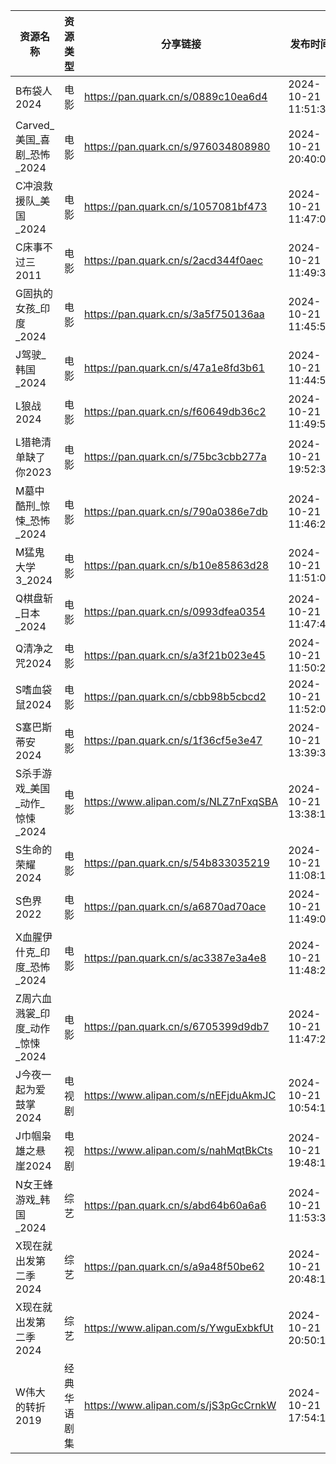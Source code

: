 | 资源名称                 | 资源类型   | 分享链接                                 | 发布时间                |
| -------------------- | ------ | ------------------------------------ | ------------------- |
| B布袋人2024             | 电影     | https://pan.quark.cn/s/0889c10ea6d4  | 2024-10-21 11:51:34 |
| Carved_美国_喜剧_恐怖_2024 | 电影     | https://pan.quark.cn/s/976034808980  | 2024-10-21 20:40:05 |
| C冲浪救援队_美国_2024       | 电影     | https://pan.quark.cn/s/1057081bf473  | 2024-10-21 11:47:00 |
| C床事不过三2011           | 电影     | https://pan.quark.cn/s/2acd344f0aec  | 2024-10-21 11:49:32 |
| G固执的女孩_印度_2024       | 电影     | https://pan.quark.cn/s/3a5f750136aa  | 2024-10-21 11:45:51 |
| J驾驶_韩国_2024          | 电影     | https://pan.quark.cn/s/47a1e8fd3b61  | 2024-10-21 11:44:50 |
| L狼战2024              | 电影     | https://pan.quark.cn/s/f60649db36c2  | 2024-10-21 11:49:59 |
| L猎艳清单缺了你2023         | 电影     | https://pan.quark.cn/s/75bc3cbb277a  | 2024-10-21 19:52:38 |
| M墓中酷刑_惊悚_恐怖_2024     | 电影     | https://pan.quark.cn/s/790a0386e7db  | 2024-10-21 11:46:27 |
| M猛鬼大学3_2024          | 电影     | https://pan.quark.cn/s/b10e85863d28  | 2024-10-21 11:51:03 |
| Q棋盘斩_日本_2024         | 电影     | https://pan.quark.cn/s/0993dfea0354  | 2024-10-21 11:47:48 |
| Q清净之咒2024            | 电影     | https://pan.quark.cn/s/a3f21b023e45  | 2024-10-21 11:50:27 |
| S嗜血袋鼠2024            | 电影     | https://pan.quark.cn/s/cbb98b5cbcd2  | 2024-10-21 11:52:05 |
| S塞巴斯蒂安2024           | 电影     | https://pan.quark.cn/s/1f36cf5e3e47  | 2024-10-21 13:39:30 |
| S杀手游戏_美国_动作_惊悚_2024  | 电影     | https://www.alipan.com/s/NLZ7nFxqSBA | 2024-10-21 13:38:18 |
| S生命的荣耀2024           | 电影     | https://pan.quark.cn/s/54b833035219  | 2024-10-21 11:08:11 |
| S色界2022              | 电影     | https://pan.quark.cn/s/a6870ad70ace  | 2024-10-21 11:49:01 |
| X血腥伊什克_印度_恐怖_2024    | 电影     | https://pan.quark.cn/s/ac3387e3a4e8  | 2024-10-21 11:48:20 |
| Z周六血溅裳_印度_动作_惊悚_2024 | 电影     | https://pan.quark.cn/s/6705399d9db7  | 2024-10-21 11:47:23 |
| J今夜一起为爱鼓掌2024        | 电视剧    | https://www.alipan.com/s/nEFjduAkmJC | 2024-10-21 10:54:10 |
| J巾帼枭雄之悬崖2024         | 电视剧    | https://www.alipan.com/s/nahMqtBkCts | 2024-10-21 19:48:16 |
| N女王蜂游戏_韩国_2024       | 综艺     | https://pan.quark.cn/s/abd64b60a6a6  | 2024-10-21 11:53:33 |
| X现在就出发第二季2024        | 综艺     | https://pan.quark.cn/s/a9a48f50be62  | 2024-10-21 20:48:11 |
| X现在就出发第二季2024        | 综艺     | https://www.alipan.com/s/YwguExbkfUt | 2024-10-21 20:50:11 |
| W伟大的转折2019           | 经典华语剧集 | https://www.alipan.com/s/jS3pGcCrnkW | 2024-10-21 17:54:16 |
